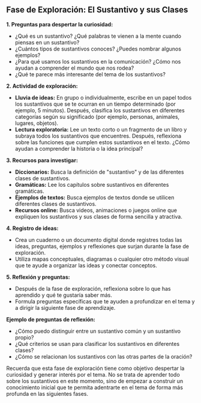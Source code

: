 ## Fase de Exploración: El Sustantivo y sus Clases

**1. Preguntas para despertar la curiosidad:**

* ¿Qué es un sustantivo? ¿Qué palabras te vienen a la mente cuando piensas en un sustantivo?
* ¿Cuántos tipos de sustantivos conoces? ¿Puedes nombrar algunos ejemplos?
* ¿Para qué usamos los sustantivos en la comunicación? ¿Cómo nos ayudan a comprender el mundo que nos rodea?
* ¿Qué te parece más interesante del tema de los sustantivos?

**2.  Actividad de exploración:**

* **Lluvia de ideas:** En grupo o individualmente, escribe en un papel todos los sustantivos que se te ocurran en un tiempo determinado (por ejemplo, 5 minutos). Después, clasifica los sustantivos en diferentes categorías según su significado (por ejemplo, personas, animales, lugares, objetos).
* **Lectura exploratoria:** Lee un texto corto o un fragmento de un libro y subraya todos los sustantivos que encuentres. Después, reflexiona sobre las funciones que cumplen estos sustantivos en el texto. ¿Cómo ayudan a comprender la historia o la idea principal?

**3. Recursos para investigar:**

* **Diccionarios:** Busca la definición de "sustantivo" y de las diferentes clases de sustantivos.
* **Gramáticas:** Lee los capítulos sobre sustantivos en diferentes gramáticas.
* **Ejemplos de textos:** Busca ejemplos de textos donde se utilicen diferentes clases de sustantivos. 
* **Recursos online:** Busca videos, animaciones o juegos online que expliquen los sustantivos y sus clases de forma sencilla y atractiva.

**4. Registro de ideas:**

* Crea un cuaderno o un documento digital donde registres todas las ideas, preguntas, ejemplos y reflexiones que surjan durante la fase de exploración.
* Utiliza mapas conceptuales, diagramas o cualquier otro método visual que te ayude a organizar las ideas y conectar conceptos.

**5. Reflexión y preguntas:**

* Después de la fase de exploración, reflexiona sobre lo que has aprendido y qué te gustaría saber más.
* Formula preguntas específicas que te ayuden a profundizar en el tema y a dirigir la siguiente fase de aprendizaje.

**Ejemplo de preguntas de reflexión:**

* ¿Cómo puedo distinguir entre un sustantivo común y un sustantivo propio?
* ¿Qué criterios se usan para clasificar los sustantivos en diferentes clases?
* ¿Cómo se relacionan los sustantivos con las otras partes de la oración?

Recuerda que esta fase de exploración tiene como objetivo despertar la curiosidad y generar interés por el tema.  No se trata de aprender todo sobre los sustantivos en este momento, sino de empezar a construir un conocimiento inicial que te permita adentrarte en el tema de forma más profunda en las siguientes fases. 

